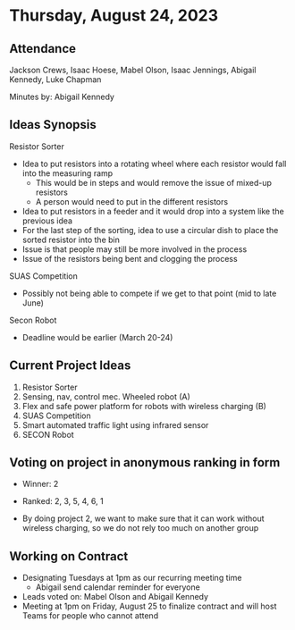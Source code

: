 # Thursday, August 24, 2023

## Attendance
Jackson Crews, Isaac Hoese, Mabel Olson, Isaac Jennings, Abigail Kennedy, Luke Chapman

Minutes by: Abigail Kennedy

## Ideas Synopsis

Resistor Sorter

- Idea to put resistors into a rotating wheel where each resistor would fall into the measuring
ramp
    * This would be in steps and would remove the issue of mixed-up resistors
    * A person would need to put in the different resistors
- Idea to put resistors in a feeder and it would drop into a system like the previous idea
- For the last step of the sorting, idea to use a circular dish to place the sorted resistor into the bin
- Issue is that people may still be more involved in the process
- Issue of the resistors being bent and clogging the process

SUAS Competition

- Possibly not being able to compete if we get to that point (mid to late June)

Secon Robot

- Deadline would be earlier (March 20-24)

## Current Project Ideas

1. Resistor Sorter
2. Sensing, nav, control mec. Wheeled robot (A)
3. Flex and safe power platform for robots with wireless charging (B)
4. SUAS Competition
5. Smart automated traffic light using infrared sensor
6. SECON Robot

## Voting on project in anonymous ranking in form

- Winner: 2
- Ranked: 2, 3, 5, 4, 6, 1

- By doing project 2, we want to make sure that it can work without wireless charging, so we do
not rely too much on another group

## Working on Contract

- Designating Tuesdays at 1pm as our recurring meeting time
    * Abigail send calendar reminder for everyone
- Leads voted on: Mabel Olson and Abigail Kennedy
- Meeting at 1pm on Friday, August 25 to finalize contract and will host Teams for people who cannot attend
